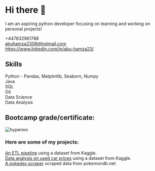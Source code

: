 # Hi there 👋
  
I am an aspiring python developer focusing on learning and working on personal projects!   
  
+447832961788  
abuhamza2308@hotmail.com  
https://www.linkedin.com/in/abu-hamza23/  

## Skills
Python - Pandas, Matplotlib, Seaborn, Numpy  
Java  
SQL  
Git  
Data Science  
Data Analysis  

## Bootcamp grade/certificate:  
![hyperion](https://github.com/abuh1/abuh1/assets/46237587/14643678-a22c-4ea4-9c54-57b209d4db96)  

### Here are some of my projects:
[An ETL pipeline](https://github.com/abuh1/SFsalaries-ETL-Pipeline) using a dataset from Kaggle.  
[Data analysis on used car prices](https://github.com/abuh1/kaggle-used-car-prices) using a dataset from Kaggle.  
[A pokedex scraper](https://github.com/abuh1/Pokedex-scraper-json) scraped data from pokemondb.net.
